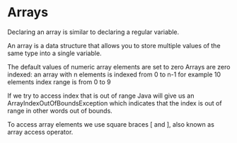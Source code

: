 # Arrays

Declaring an array is similar to declaring a regular variable. 

An array is a data structure that allows you to store multiple values of the same type
into a single variable.

The default values of numeric array elements are set to zero
Arrays are zero indexed: an array with n elements is indexed from 0 to n-1 for
example 10 elements index range is from 0 to 9

If we try to access index that is out of range Java will give us an
ArrayIndexOutOfBoundsException which indicates that the index is out of range in 
other words out of bounds.

To access array elements we use square braces [ and ], also known as array access
operator.

